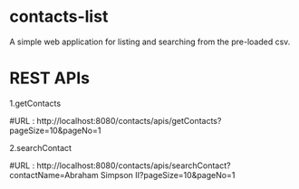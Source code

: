 # contacts-list
A simple web application for listing and searching from the pre-loaded csv.


# REST APIs

1.getContacts

#URL : http://localhost:8080/contacts/apis/getContacts?pageSize=10&pageNo=1


2.searchContact

#URL : http://localhost:8080/contacts/apis/searchContact?contactName=Abraham Simpson II?pageSize=10&pageNo=1
